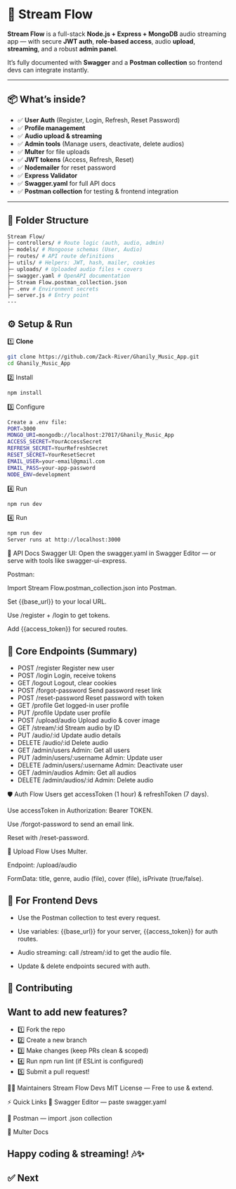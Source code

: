 # 🎵 Stream Flow

**Stream Flow** is a full-stack **Node.js + Express + MongoDB** audio streaming app — with secure **JWT auth**, **role-based access**, audio **upload**, **streaming**, and a robust **admin panel**.

It’s fully documented with **Swagger** and a **Postman collection** so frontend devs can integrate instantly.

---

## 📦 What’s inside?

- ✅ **User Auth** (Register, Login, Refresh, Reset Password)
- ✅ **Profile management**
- ✅ **Audio upload & streaming**
- ✅ **Admin tools** (Manage users, deactivate, delete audios)
- ✅ **Multer** for file uploads
- ✅ **JWT tokens** (Access, Refresh, Reset)
- ✅ **Nodemailer** for reset password
- ✅ **Express Validator**
- ✅ **Swagger.yaml** for full API docs
- ✅ **Postman collection** for testing & frontend integration

---

## 📁 Folder Structure
```bash
Stream Flow/
├─ controllers/ # Route logic (auth, audio, admin)
├─ models/ # Mongoose schemas (User, Audio)
├─ routes/ # API route definitions
├─ utils/ # Helpers: JWT, hash, mailer, cookies
├─ uploads/ # Uploaded audio files + covers
├─ swagger.yaml # OpenAPI documentation
├─ Stream Flow.postman_collection.json
├─ .env # Environment secrets
├─ server.js # Entry point
---
```

## ⚙️ Setup & Run

1️⃣ **Clone**

```bash
git clone https://github.com/Zack-River/Ghanily_Music_App.git
cd Ghanily_Music_App
```
2️⃣ Install

```bash
npm install
```

3️⃣ Configure

```bash
Create a .env file:
PORT=3000
MONGO_URI=mongodb://localhost:27017/Ghanily_Music_App
ACCESS_SECRET=YourAccessSecret
REFRESH_SECRET=YourRefreshSecret
RESET_SECRET=YourResetSecret
EMAIL_USER=your-email@gmail.com
EMAIL_PASS=your-app-password
NODE_ENV=development
```
4️⃣ Run

```bash
npm run dev
```
4️⃣ Run

```bash
npm run dev
Server runs at http://localhost:3000
```

📡 API Docs
Swagger UI: Open the swagger.yaml in Swagger Editor — or serve with tools like swagger-ui-express.

Postman:

Import Stream Flow.postman_collection.json into Postman.

Set {{base_url}} to your local URL.

Use /register + /login to get tokens.

Add {{access_token}} for secured routes.

## 📂 Core Endpoints (Summary)
- POST	/register	Register new user
- POST	/login	Login, receive tokens
- GET	/logout	Logout, clear cookies
- POST	/forgot-password	Send password reset link
- POST	/reset-password	Reset password with token
- GET	/profile	Get logged-in user profile
- PUT	/profile	Update user profile
- POST	/upload/audio	Upload audio & cover image
- GET	/stream/:id	Stream audio by ID
- PUT	/audio/:id	Update audio details
- DELETE	/audio/:id	Delete audio
- GET	/admin/users	Admin: Get all users
- PUT	/admin/users/:username	Admin: Update user
- DELETE	/admin/users/:username	Admin: Deactivate user
- GET	/admin/audios	Admin: Get all audios
- DELETE	/admin/audios/:id	Admin: Delete audio

🛡️ Auth Flow
Users get accessToken (1 hour) & refreshToken (7 days).

Use accessToken in Authorization: Bearer TOKEN.

Use /forgot-password to send an email link.

Reset with /reset-password.

🔐 Upload Flow
Uses Multer.

Endpoint: /upload/audio

FormData: title, genre, audio (file), cover (file), isPrivate (true/false).

## 🚀 For Frontend Devs
- Use the Postman collection to test every request.

- Use variables: {{base_url}} for your server, {{access_token}} for auth routes.

- Audio streaming: call /stream/:id to get the audio file.

- Update & delete endpoints secured with auth.

## 🤝 Contributing
## Want to add new features?

- 1️⃣ Fork the repo
- 2️⃣ Create a new branch
- 3️⃣ Make changes (keep PRs clean & scoped)
- 4️⃣ Run npm run lint (if ESLint is configured)
- 5️⃣ Submit a pull request!

🧑‍💻 Maintainers
Stream Flow Devs
MIT License — Free to use & extend.

⚡ Quick Links
🧩 Swagger Editor — paste swagger.yaml

🧩 Postman — import .json collection

🧩 Multer Docs

Happy coding & streaming! 🎶✨
---

## ✅ **Next**
